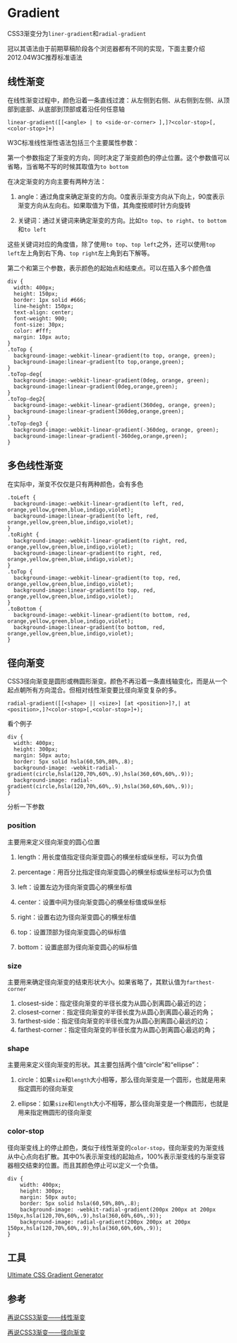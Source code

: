 # Gradient

CSS3渐变分为`liner-gradient`和`radial-gradient`

冠以其语法由于前期草稿阶段各个浏览器都有不同的实现，下面主要介绍2012.04W3C推荐标准语法

## 线性渐变

在线性渐变过程中，颜色沿着一条直线过渡：从左侧到右侧、从右侧到左侧、从顶部到底部、从底部到顶部或着沿任何任意轴

```
linear-gradient([[<angle> | to <side-or-corner> ],]?<color-stop>[,<color-stop>]+)

```

W3C标准线性渐性语法包括三个主要属性参数：

第一个参数指定了渐变的方向，同时决定了渐变颜色的停止位置。这个参数值可以省略，当省略不写的时候其取值为`to bottom`

在决定渐变的方向主要有两种方法：

1.  angle：通过角度来确定渐变的方向。0度表示渐变方向从下向上，90度表示渐变方向从左向右。如果取值为下值，其角度按顺时针方向旋转

2.  关键词：通过关键词来确定渐变的方向。比如`to top`、`to right`、`to bottom`和`to left`

这些关键词对应的角度值，除了使用`to top`、`top left`之外，还可以使用`top left`左上角到右下角、`top right`左上角到右下解等。

第二个和第三个参数，表示颜色的起始点和结束点。可以在插入多个颜色值

```
div {
  width: 400px;
  height: 150px;
  border: 1px solid #666;
  line-height: 150px;
  text-align: center;
  font-weight: 900;
  font-size: 30px;
  color: #fff;
  margin: 10px auto;
}
.toTop {
  background-image:-webkit-linear-gradient(to top, orange, green);
  background-image:linear-gradient(to top,orange,green);
}
.toTop-deg{
  background-image:-webkit-linear-gradient(0deg, orange, green);
  background-image:linear-gradient(0deg,orange,green);
}
.toTop-deg2{
  background-image:-webkit-linear-gradient(360deg, orange, green);
  background-image:linear-gradient(360deg,orange,green);
}
.toTop-deg3 {
  background-image:-webkit-linear-gradient(-360deg, orange, green);
  background-image:linear-gradient(-360deg,orange,green);
}

```

## 多色线性渐变

在实际中，渐变不仅仅是只有两种颜色，会有多色

```
.toLeft {
  background-image:-webkit-linear-gradient(to left, red, orange,yellow,green,blue,indigo,violet);
  background-image:linear-gradient(to left, red, orange,yellow,green,blue,indigo,violet);
}
.toRight {
  background-image:-webkit-linear-gradient(to right, red, orange,yellow,green,blue,indigo,violet);
  background-image:linear-gradient(to right, red, orange,yellow,green,blue,indigo,violet);
}
.toTop {
  background-image:-webkit-linear-gradient(to top, red, orange,yellow,green,blue,indigo,violet);
  background-image:linear-gradient(to top, red, orange,yellow,green,blue,indigo,violet);
}
.toBottom {
  background-image:-webkit-linear-gradient(to bottom, red, orange,yellow,green,blue,indigo,violet);
  background-image:linear-gradient(to bottom, red, orange,yellow,green,blue,indigo,violet);
}

```

## 径向渐变

CSS3径向渐变是圆形或椭圆形渐变。颜色不再沿着一条直线轴变化，而是从一个起点朝所有方向混合。但相对线性渐变要比径向渐变复杂的多。

```
radial-gradient([[<shape> || <size>] [at <position>]?,| at <position>,]?<color-stop>[,<color-stop>]+);

```

看个例子

```
div {
  width: 400px;
  height: 300px;
  margin: 50px auto;
  border: 5px solid hsla(60,50%,80%,.8);
  background-image: -webkit-radial-gradient(circle,hsla(120,70%,60%,.9),hsla(360,60%,60%,.9));
  background-image: radial-gradient(circle,hsla(120,70%,60%,.9),hsla(360,60%,60%,.9));
}

```

分析一下参数

### position

主要用来定义径向渐变的圆心位置

1.  length：用长度值指定径向渐变圆心的横坐标或纵坐标，可以为负值

2.  percentage：用百分比指定径向渐变圆心的横坐标或纵坐标可以为负值

3.  left：设置左边为径向渐变圆心的横坐标值

4.  center：设置中间为径向渐变圆心的横坐标值或纵坐标

5.  right：设置右边为径向渐变圆心的横坐标值

6.  top：设置顶部为径向渐变圆心的纵标值

7.  bottom：设置底部为径向渐变圆心的纵标值

### size

主要用来确定径向渐变的结束形状大小。如果省略了，其默认值为`farthest-corner`

1.  closest-side：指定径向渐变的半径长度为从圆心到离圆心最近的边；
2.  closest-corner：指定径向渐变的半径长度为从圆心到离圆心最近的角；
3.  farthest-side：指定径向渐变的半径长度为从圆心到离圆心最远的边；
4.  farthest-corner：指定径向渐变的半径长度为从圆心到离圆心最远的角；

### shape

主要用来定义径向渐变的形状。其主要包括两个值“circle”和“ellipse”：

1.  circle：如果`size`和`length`大小相等，那么径向渐变是一个圆形，也就是用来指定圆形的径向渐变

2.  ellipse：如果`size`和`length`大小不相等，那么径向渐变是一个椭圆形，也就是用来指定椭圆形的径向渐变

### color-stop

径向渐变线上的停止颜色，类似于线性渐变的`color-stop`，径向渐变的为渐变线从中心点向右扩散。其中0%表示渐变线的起始点，100%表示渐变线的与渐变容器相交结束的位置。而且其颜色停止可以定义一个负值。

```
div {
    width: 400px;
    height: 300px;
    margin: 50px auto;
    border: 5px solid hsla(60,50%,80%,.8);
    background-image: -webkit-radial-gradient(200px 200px at 200px 150px,hsla(120,70%,60%,.9),hsla(360,60%,60%,.9));
    background-image: radial-gradient(200px 200px at 200px  150px,hsla(120,70%,60%,.9),hsla(360,60%,60%,.9));
}

```

## 工具

[Ultimate CSS Gradient Generator](http://www.colorzilla.com/gradient-editor/)

## 参考

[再说CSS3渐变——线性渐变](http://www.w3cplus.com/css3/new-css3-linear-gradient.html)

[再说CSS3渐变——径向渐变](http://www.w3cplus.com/css3/new-css3-radial-gradient.html)